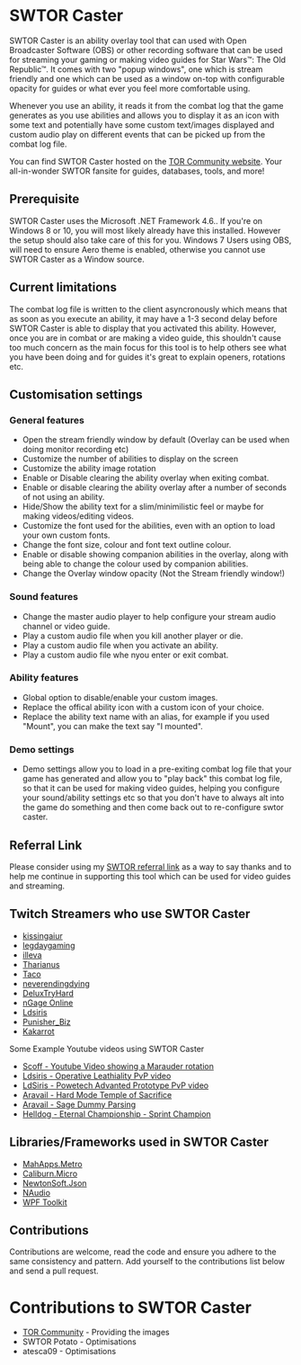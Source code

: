 # SWTOR Caster

SWTOR Caster is an ability overlay tool that can used with Open Broadcaster Software (OBS) or other recording software that can be used for streaming your gaming or making video guides for Star Wars™: The Old Republic™. It comes with two "popup windows", one which is stream friendly and one which can be used as a window on-top with configurable opacity for guides or what ever you feel more comfortable using.

Whenever you use an ability, it reads it from the combat log that the game generates as you use abilities and allows you to display it as an icon with some text and potentially have some custom text/images displayed and custom audio play on different events that can be picked up from the combat log file.

You can find SWTOR Caster hosted on the [TOR Community website](https://torcommunity.com/tools/swtor-caster). Your all-in-wonder SWTOR fansite for guides, databases, tools, and more!

## Prerequisite

SWTOR Caster uses the Microsoft .NET Framework 4.6.. If you're on Windows 8 or 10, you will most likely already have this installed. However the setup should also take care of this for you.
Windows 7 Users using OBS, will need to ensure Aero theme is enabled, otherwise you cannot use SWTOR Caster as a Window source.

## Current limitations

The combat log file is written to the client asyncronously which means that as soon as you execute an ability, it may have a 1-3 second delay before SWTOR Caster is able to display that you activated this ability. However, once you are in combat or are making a video guide, this shouldn't cause too much concern as the main focus for this tool is to help others see what you have been doing and for guides it's great to explain openers, rotations etc.

## Customisation settings

### General features
- Open the stream friendly window by default (Overlay can be used when doing monitor recording etc)
- Customize the number of abilities to display on the screen
- Customize the ability image rotation
- Enable or Disable clearing the ability overlay when exiting combat.
- Enable or disable clearing the ability overlay after a number of seconds of not using an ability.
- Hide/Show the ability text for a slim/minimilistic feel or maybe for making videos/editing videos.
- Customize the font used for the abilities, even with an option to load your own custom fonts.
- Change the font size, colour and font text outline colour.
- Enable or disable showing companion abilities in the overlay, along with being able to change the colour used by companion abilities.
- Change the Overlay window opacity (Not the Stream friendly window!)

### Sound features
- Change the master audio player to help configure your stream audio channel or video guide.
- Play a custom audio file when you kill another player or die.
- Play a custom audio file when you activate an ability.
- Play a custom audio file whe nyou enter or exit combat.

### Ability features
- Global option to disable/enable your custom images.
- Replace the offical ability icon with a custom icon of your choice.
- Replace the ability text name with an alias, for example if you used "Mount", you can make the text say "I mounted".

### Demo settings
- Demo settings allow you to load in a pre-exiting combat log file  that your game has generated and allow you to "play back" this combat log file, so that it can be used for making video guides, helping you configure your sound/ability settings etc so that you don't have to always alt into the game do something and then come back out to re-configure swtor caster.

## Referral Link

Please consider using my [SWTOR referral link](http://www.swtor.com/r/rpNrdB) as a way to say thanks and to help me continue in supporting this tool which can be used for video guides and streaming.

## Twitch Streamers who use SWTOR Caster

- [kissingaiur](https://www.twitch.tv/kissingaiur/)
- [legdaygaming](https://www.twitch.tv/legdaygaming/)
- [illeva](https://www.twitch.tv/illeva/)
- [Tharianus](https://www.twitch.tv/tharianus/)
- [Taco](https://www.twitch.tv/taco_swtor/)
- [neverendingdying](https://www.twitch.tv/neverendingdying/)
- [DeluxTryHard](https://www.twitch.tv/deluxetryhard/)
- [nGage Online](https://www.twitch.tv/ngageonline/)
- [Ldsiris](https://www.twitch.tv/ldsiris/)
- [Punisher_Biz](Punisher_Biz)
- [Kakarrot](https://www.twitch.tv/kakarrot1138/)

Some Example Youtube videos using SWTOR Caster

- [Scoff - Youtube Video showing a Marauder rotation](https://www.youtube.com/watch?v=_vWI6QTJtQ0)
- [Ldsiris - Operative Leathiality PvP video](https://www.youtube.com/watch?v=LSNgHVaItUE)
- [LdSiris - Powetech Advanted Prototype PvP video](https://www.youtube.com/watch?v=JNQBfGADHyk)
- [Aravail - Hard Mode Temple of Sacrifice](https://www.youtube.com/watch?v=BGeRbw0gnFA)
- [Aravail - Sage Dummy Parsing](https://www.youtube.com/watch?v=QsgZGIqqhOA)
- [Helldog - Eternal Championship - Sprint Champion](https://www.youtube.com/watch?v=sp-2fycKtqE)

## Libraries/Frameworks used in SWTOR Caster

- [MahApps.Metro](http://mahapps.com/)
- [Caliburn.Micro](http://caliburnmicro.com/)
- [NewtonSoft.Json](http://www.newtonsoft.com/json)
- [NAudio](https://github.com/naudio/NAudio)
- [WPF Toolkit](http://wpftoolkit.codeplex.com/)


## Contributions

Contributions are welcome, read the code and ensure you adhere to the same consistency and pattern. Add yourself to the contributions list below and send a pull request.

# Contributions to SWTOR Caster

- [TOR Community](http://torcommunity.com) - Providing the images
- SWTOR Potato - Optimisations
- atesca09 - Optimisations

